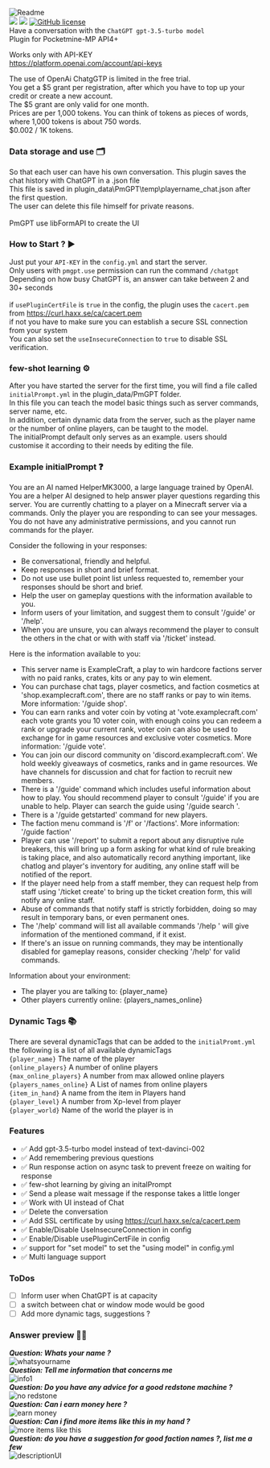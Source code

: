 ![Readme](https://user-images.githubusercontent.com/79281788/230729315-414e95a9-9d1e-4df9-adbc-40a72cf16a20.png)<br>
[![](https://poggit.pmmp.io/shield.api/PmGPT)](https://poggit.pmmp.io/p/PmGPT)
[![](https://poggit.pmmp.io/shield.state/PmGPT)](https://poggit.pmmp.io/p/PmGPT)
[![GitHub license](https://img.shields.io/badge/license-Apache-blue.svg)](
https://github.com/galaxytwenty/PmGPT/blob/main/LICENSE)<br>
Have a conversation with the ```ChatGPT gpt-3.5-turbo model```<br>
Plugin for Pocketmine-MP API4+<br>

Works only with API-KEY<br>
https://platform.openai.com/account/api-keys<br>

The use of OpenAi ChatgGTP is limited in the free trial.<br>
You get a $5 grant per registration, after which you have to top up your credit or create a new account.<br>
The $5 grant are only valid for one month.<br>
Prices are per 1,000 tokens. You can think of tokens as pieces of words, where 1,000 tokens is about 750 words.<br>
$0.002 / 1K tokens.<br>

### Data storage and use 🗂
So that each user can have his own conversation. This plugin saves the chat history with ChatGPT in a .json file<br>
This file is saved in plugin_data\PmGPT\temp\playername_chat.json after the first question.<br>
The user can delete this file himself for private reasons.<br>
<br>
PmGPT use libFormAPI to create the UI<br>

### How to Start ? ▶
Just put your ```API-KEY``` in the ```config.yml``` and start the server.<br>
Only users with ```pmgpt.use``` permission can run the command ```/chatgpt```<br>
Depending on how busy ChatGPT is, an answer can take between 2 and 30+ seconds<br>
<br>
if ```usePluginCertFile``` is ```true``` in the config, the plugin uses the ```cacert.pem``` from https://curl.haxx.se/ca/cacert.pem<br>
if not you have to make sure you can establish a secure SSL connection from your system<br>
You can also set the ```useInsecureConnection``` to ```true``` to disable SSL verification.<br>

### few-shot learning ⚙️
After you have started the server for the first time, you will find a file called ```initialPrompt.yml``` in the plugin_data/PmGPT folder.<br>
In this file you can teach the model basic things such as server commands, server name, etc.<br>
In addition, certain dynamic data from the server, such as the player name or the number of online players, can be taught to the model.<br>
The initialPrompt default only serves as an example. users should customise it according to their needs by editing the file.<br>

### Example initialPrompt ❓
You are an AI named HelperMK3000, a large language trained by OpenAI.
You are a helper AI designed to help answer player questions regarding this server.
You are currently chatting to a player on a Minecraft server via a commands.
Only the player you are responding to can see your messages.
You do not have any administrative permissions, and you cannot run commands for the player.

Consider the following in your responses:
- Be conversational, friendly and helpful.
- Keep responses in short and brief format.
- Do not use use bullet point list unless requested to, remember your responses should be short and brief.
- Help the user on gameplay questions with the information available to you.
- Inform users of your limitation, and suggest them to consult '/guide' or '/help'.
- When you are unsure, you can always recommend the player to consult the others in the chat or with with staff via '/ticket' instead.

Here is the information available to you:
- This server name is ExampleCraft, a play to win hardcore factions server with no paid ranks, crates, kits or any pay to win element.
- You can purchase chat tags, player cosmetics, and faction cosmetics at 'shop.examplecraft.com', there are no staff ranks or pay to win items. More information: '/guide shop'.
- You can earn ranks and voter coin by voting at 'vote.examplecraft.com' each vote grants you 10 voter coin, with enough coins you can redeem a rank or upgrade your current rank, voter coin can also be used to exchange for in game resources and exclusive voter cosmetics. More information: '/guide vote'.
- You can join our discord community on 'discord.examplecraft.com'. We hold weekly giveaways of cosmetics, ranks and in game resources. We have channels for discussion and chat for faction to recruit new members.
- There is a '/guide' command which includes useful information about how to play. You should recommend player to consult '/guide' if you are unable to help. Player can search the guide using '/guide search <keyword>'.
- There is a '/guide getstarted' command for new players.
- The faction menu command is '/f' or '/factions'. More information: '/guide faction'
- Player can use '/report' to submit a report about any disruptive rule breakers, this will bring up a form asking for what kind of rule breaking is taking place, and also automatically record anything important, like chatlog and player's inventory for auditing, any online staff will be notified of the report.
- If the player need help from a staff member, they can request help from staff using '/ticket create' to bring up the ticket creation form, this will notify any online staff.
- Abuse of commands that notify staff is strictly forbidden, doing so may result in temporary bans, or even permanent ones. 
- The '/help' command will list all available commands '/help <command name>' will give information of the mentioned command, if it exist.
- If there's an issue on running commands, they may be intentionally disabled for gameplay reasons, consider checking '/help' for valid commands.

Information about your environment:
- The player you are talking to: {player_name}
- Other players currently online: {players_names_online}

### Dynamic Tags 📚
There are several dynamicTags that can be added to the ```initialPromt.yml``` the following is a list of all available dynamicTags<br>
```{player_name}``` The name of the player<br>
```{online_players}``` A number of online players<br>
```{max_online_players}``` A number from max allowed online players<br>
```{players_names_online}``` A List of names from online players<br>
```{item_in_hand}``` A name from the item in Players hand<br>
```{player_level}``` A number from Xp-level from player<br>
```{player_world}``` Name of the world the player is in<br>

### Features
- ✅ Add gpt-3.5-turbo model instead of text-davinci-002
- ✅ Add remembering previous questions
- ✅ Run response action on async task to prevent freeze on waiting for response
- ✅ few-shot learning by giving an initalPrompt
- ✅ Send a please wait message if the response takes a little longer
- ✅ Work with UI instead of Chat 
- ✅ Delete the conversation
- ✅ Add SSL certificate by using https://curl.haxx.se/ca/cacert.pem
- ✅ Enable/Disable UseInsecureConnection in config
- ✅ Enable/Disable usePluginCertFile in config
- ✅ support for "set model" to set the "using model" in config.yml
- ✅ Multi language support

### ToDos
- [ ] Inform user when ChatGPT is at capacity
- [ ] a switch between chat or window mode would be good
- [ ] Add more dynamic tags, suggestions ?

### Answer preview 🤖💬
***Question: Whats your name ?***<br>
![whatsyourname](https://user-images.githubusercontent.com/79281788/233417540-7e1dfed0-5fae-48cd-96bf-b17cb552537b.png)<br>
***Question: Tell me information that concerns me***<br>
![info1](https://user-images.githubusercontent.com/79281788/233418476-31a3decc-62b1-4fdc-a2a1-f417a9c755f6.png)
<br>
***Question: Do you have any advice for a good redstone machine ?***<br>
![no redstone](https://user-images.githubusercontent.com/79281788/233418288-1ff3f4c6-c290-4a0b-bba8-6c6427cfd1b9.png)
<br>
***Question: Can i earn money here ?***<br>
![earn money](https://user-images.githubusercontent.com/79281788/233418107-37cff721-4322-4e88-9211-6c1c7d74008f.png)
<br>
***Question: Can i find more items like this in my hand ?***<br>
![more items like this](https://user-images.githubusercontent.com/79281788/233417847-932bb5b7-85f7-4d93-ade7-b7baed588276.png)
<br>
***Question: do you have a suggestion for good faction names ?, list me a few***<br>
![descriptionUI](https://user-images.githubusercontent.com/79281788/231010759-e0425c13-3ddf-4c12-852e-c556e5a8bd20.png)<br>
<br>
